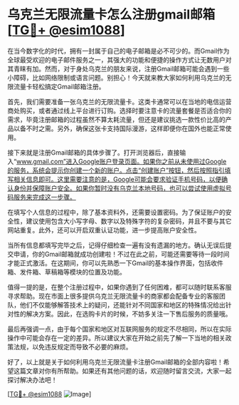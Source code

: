 # 乌克兰无限流量卡怎么注册gmail邮箱[[TG💪+ @esim1088](https://t.me/s/esim1088)]

在当今数字化的时代，拥有一封属于自己的电子邮箱是必不可少的。而Gmail作为全球最受欢迎的电子邮件服务之一，其强大的功能和便捷的操作方式让无数用户对其青睐有加。然而，对于身处乌克兰的朋友来说，注册Gmail邮箱可能会遇到一些小障碍，比如网络限制或语言问题。别担心！今天就来教大家如何利用乌克兰的无限流量卡轻松搞定Gmail邮箱注册。

首先，我们需要准备一张乌克兰的无限流量卡。这类卡通常可以在当地的电信运营商处购买，或者通过线上平台进行订购。选择时要注意卡的流量套餐是否适合你的需求，毕竟注册邮箱的过程虽然不算太耗流量，但还是建议挑选一款性价比高的产品以备不时之需。另外，确保这张卡支持国际漫游，这样即便你在国外也能正常使用。

接下来就是注册Gmail邮箱的具体步骤了。打开浏览器后，直接输入“www.gmail.com”进入Google账户登录页面。如果你之前从未使用过Google的服务，系统会提示你创建一个新的账户。点击“创建账户”按钮，然后按照指引填写相关信息即可。这里需要注意的是，Google可能会要求验证手机号码，以便确认身份并保障账户安全。如果你暂时没有乌克兰本地号码，也可以尝试使用虚拟号码服务来完成这一步骤。

在填写个人信息的过程中，除了基本资料外，还需要设置密码。为了保证账户的安全性，建议使用包含大小写字母、数字以及特殊字符的复杂密码，并且不要与其它网站重复。此外，还可以开启双重认证功能，进一步提高账户安全性。

当所有信息都填写完毕之后，记得仔细检查一遍有没有遗漏的地方。确认无误后提交申请，你的Gmail邮箱就成功创建啦！不过在此之前，可能还需要等待一段时间才能正式激活。在这期间，你可以先熟悉一下Gmail的基本操作界面，包括收件箱、发件箱、草稿箱等模块的位置及功能。

值得一提的是，在整个注册过程中，如果你遇到了任何困难，都可以随时联系客服寻求帮助。现在市面上很多提供乌克兰无限流量卡的商家都会配备专业的客服团队，他们不仅能够解答技术上的疑问，还能针对不同国家和地区的特殊情况给出针对性的解决方案。因此，在选购卡片的时候，不妨多关注一下售后服务的质量哦。

最后再强调一点，由于每个国家和地区对互联网服务的规定不尽相同，所以在实际操作中可能会存在一定的差异。所以建议大家在开始之前先了解一下当地的相关政策法规，以免违反规定而导致不必要的麻烦。

好了，以上就是关于如何利用乌克兰无限流量卡注册Gmail邮箱的全部内容啦！希望这篇文章对你有所帮助。如果还有其他问题的话，欢迎随时留言交流，大家一起探讨解决办法吧！

[[TG💪+ @esim1088](https://t.me/s/esim1088) ![Image](https://i.postimg.cc/4NQfJmqS/Snipaste-2025-05-13-00-14-12.png)]